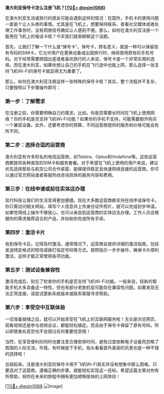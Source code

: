 **澳大利亚保号卡怎么注册飞机？[[TG💪+ @esim1088](https://t.me/s/esim1088)]**

在澳大利亚生活或旅行的朋友可能会遇到这样的情况：在国外，手机卡的使用问题一直是个让人头疼的事情。尤其是在飞机上，想要保持联系、查看社交媒体或者处理工作事务时，没有网络信号确实让人感到不便。那么，如何在澳大利亚注册一个能用在飞机上的电话卡呢？今天我们就来聊聊这个话题。

首先，让我们了解一下什么是“保号卡”。保号卡，顾名思义，就是一种可以保留现有号码的SIM卡。它允许用户在更换设备或出国旅行时，继续使用原有的手机号码。对于经常需要跨国出差或者喜欢旅行的人来说，保号卡是一个非常实用的选择。而在澳大利亚，如果你想让自己的手机在飞行途中也能上网，那么选择一张支持飞机Wi-Fi的保号卡就显得尤为重要了。

那么，如何在澳大利亚注册这样一张特殊的保号卡呢？其实，整个流程并不复杂，只要按照以下步骤操作即可：

### 第一步：了解需求

在注册之前，你需要明确自己的需求。比如，你是否需要长时间在飞机上使用网络？你的手机是否支持飞机Wi-Fi功能？如果你的手机不支持，可能需要额外购买一个兼容设备。此外，还要考虑你的预算，不同运营商提供的服务和价格可能会有所不同。

### 第二步：选择合适的运营商

澳大利亚有许多知名的电信运营商，如Telstra、Optus和Vodafone等。这些运营商都提供各种类型的SIM卡和服务套餐。对于希望在飞机上使用的用户来说，建议优先选择那些与航空公司合作紧密、能够提供稳定且快速网络连接的运营商。你可以通过官方网站或者客服热线咨询具体的服务内容和费用。

### 第三步：在线申请或前往实体店办理

现代科技让我们的生活变得更加便捷。现在大多数运营商都支持在线申请保号卡。你只需访问相关网站，填写个人信息并上传身份证件照片，就可以完成初步申请。如果觉得线上操作不够放心，也可以亲自到运营商的实体店去办理。工作人员会根据你的需求推荐适合的产品，并协助你完成所有手续。

### 第四步：激活卡片

收到保号卡后，记得及时激活。通常情况下，运营商会提供详细的激活指南，包括发送特定格式的短信或拨打指定号码等方式。按照指示一步步操作，确保卡片顺利激活，这样才能正常使用各项功能。

### 第五步：测试设备兼容性

激活完成后，别忘了检查你的手机是否支持飞机Wi-Fi功能。一般来说，较新的智能手机大多具备这一特性，但也有部分老款机型可能存在兼容性问题。如果发现无法正常连接，请尝试更新系统版本或联系客服寻求帮助。

### 第六步：享受空中互联体验

一切准备就绪之后，就可以开始享受在飞机上的互联网服务啦！无论是浏览网页、观看视频还是参与视频会议，都能轻松搞定。而且由于保号卡保留了原有号码，所以即使身处高空也不会错过任何重要信息哦！

当然，在享受便利的同时也要注意合理安排时间，避免过度依赖电子设备而忽略了周围的人际交流。毕竟，有时候放下手机，抬头看看窗外美丽的风景也是一种不错的选择呢！

总结起来，注册澳大利亚的保号卡用于飞机Wi-Fi其实并没有想象中那么困难。只要选对了运营商，遵循正确的步骤，就能轻松实现这一目标。希望这篇文章对你有所帮助，祝你在未来的旅程中拥有更加顺畅愉快的上网体验！

[[TG💪+ @esim1088](https://t.me/s/esim1088) ![Image](https://i.postimg.cc/4NQfJmqS/Snipaste-2025-05-13-00-14-12.png)]